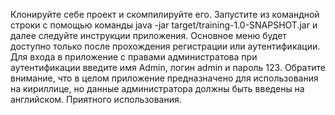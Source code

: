 Клонируйте себе проект и скомпилируйте его.
Запустите из командной строки с помощью команды  java -jar target/training-1.0-SNAPSHOT.jar и далее следуйте инструкции приложения.
Основное меню будет доступно только после прохождения регистрации или аутентификации.
Для входа в приложение с правами администратова при аутентификации введите имя Admin, логин admin и пароль 123.
Обратите внимание, что в целом приложение предназначено для использования на кириллице, но данные администратора должны быть введены на английском.
Приятного использования.
